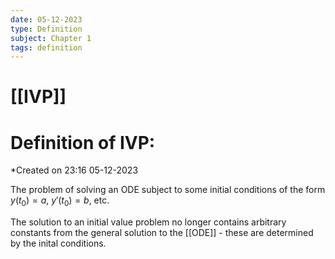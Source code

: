 ```yaml
---
date: 05-12-2023
type: Definition
subject: Chapter 1
tags: definition
---
```

# [[IVP]]

# Definition of IVP:
*Created on 23:16 05-12-2023

The problem of solving an ODE subject to some initial conditions of the form $y(t_{0})=a, \ y'(t_{0})=b$, etc.

The solution to an initial value problem no longer contains arbitrary constants from the general solution to the [[ODE]] - these are determined by the inital conditions.
